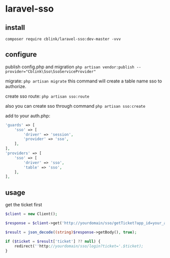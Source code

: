 # laravel-sso

## install

`composer require cblink/laravel-sso:dev-master -vvv`

## configure

publish config.php and migration
`php artisan vendor:publish --provider="Cblink\Sso\SsoServiceProvider"`

migrate:
`php artisan migrate`
this command will create a table name sso to authorize.

create sso route:
`php artisan sso:route`

also you can create sso through command
`php artisan sso:create`

add to your auth.php:
```php
'guards' => [
    'sso' => [
        'driver' => 'session',
        'provider' => 'sso',
    ],
],
'providers' => [
    'sso' => [
        'driver' => 'sso',
        'table' => 'sso',
    ],
],
```

## usage

get the ticket first
```php
$client = new Client();

$response = $client->get('http://yourdomain/sso/getTicket?app_id=your_app_id&secret=your_secret');

$result = json_decode((string)$response->getBody(), true);

if ($ticket = $result['ticket'] ?? null) {
    redirect(''http://yourdomain/sso/login?ticket='.$ticket);
}
``` 